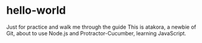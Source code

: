 hello-world
===========

Just for practice and walk me through the guide
This is atakora, a newbie of Git, about to use Node.js and Protractor-Cucumber, learning JavaScript.
